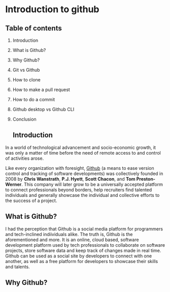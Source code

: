 # Introduction to github

## Table of contents
1. Introduction
2. What is Github?
3. Why Github?
4. Git vs Github
5. How to clone
6. How to make a pull request
7. How to do a commit
8. Github desktop vs Github CLI
9. Conclusion
    

    ## Introduction 

In a world of technological advancement and socio-economic growth, it was only a matter of time before the need of remote access to and control of activities arose.

Like every organization with foresight,  [Github](https://anvilproject.org/guides/content/creating-links) (a means to ease version control and tracking of software developments) was collectively founded in 2008 by **Chris Wanstrath**, **P.J. Hyett**, **Scott Chacon**, and **Tom Preston-Werner**. This company will later grow to be a universally accepted platform to connect professionals beyond borders, help recruiters find talented individuals and generally showcase the individual and collective efforts to the success of a project. 

## What is Github?
I had the perception that Github is a social media platform for programmers and tech-inclined indiividuals alike. The truth is, Github is the aforementioned and more. It is an online, cloud based, software development platform used by tech professionals to collaborate on software projects, store software data and keep track of changes made in real time. Github can be used as a social site by developers to connect with one another, as well as a free platform for developers to showcase their skills and talents.

## Why Github?
